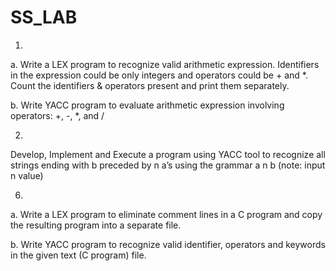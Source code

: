 # SS_LAB

1.
a. Write a LEX program to recognize valid arithmetic expression. Identifiers in the
expression could be only integers and operators could be + and *. Count the identifiers &
operators present and print them separately.

b. Write YACC program to evaluate arithmetic expression involving operators: +, -, *,
and /

2.
Develop, Implement and Execute a program using YACC tool to recognize all strings
ending with b preceded by n a’s using the grammar a n b (note: input n value)


6.
a. Write a LEX program to eliminate comment lines in a C program and copy the resulting
program into a separate file.

b. Write YACC program to recognize valid identifier, operators and keywords in the given text
(C program) file.

